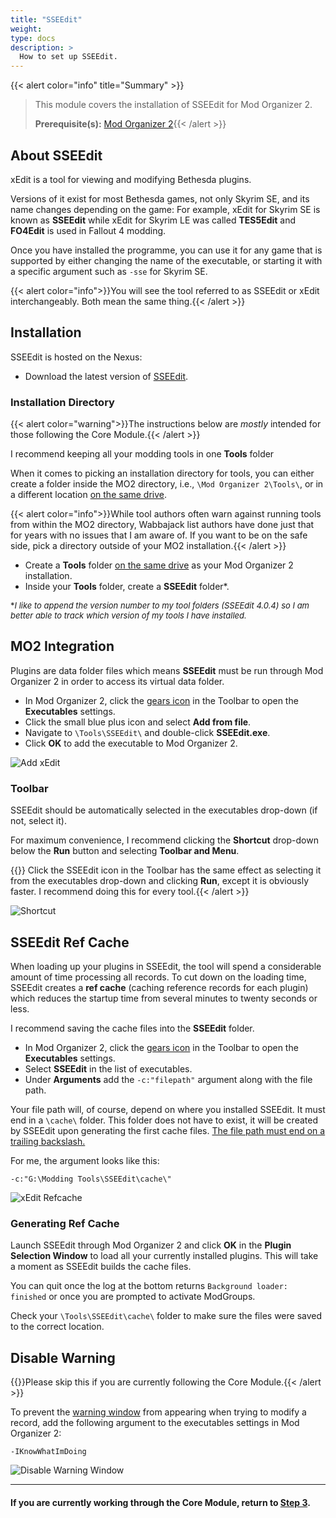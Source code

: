 ```yaml
---
title: "SSEEdit"
weight:
type: docs
description: >
  How to set up SSEEdit.
---
```


{{< alert color="info" title="Summary" >}}
> This module covers the installation of SSEEdit for Mod Organizer 2.<p>
> **Prerequisite(s):** [Mod Organizer 2](/bg/tool-setup/mo2/){{< /alert >}}

## About SSEEdit

xEdit is a tool for viewing and modifying Bethesda plugins.

Versions of it exist for most Bethesda games, not only Skyrim SE, and its name changes depending on the game: For example, xEdit for Skyrim SE is known as **SSEEdit** while xEdit for Skyrim LE was called **TES5Edit** and **FO4Edit** is used in Fallout 4 modding.

Once you have installed the programme, you can use it for any game that is supported by either changing the name of the executable, or starting it with a specific argument such as `-sse` for Skyrim SE.

{{< alert color="info">}}You will see the tool referred to as SSEEdit or xEdit interchangeably. Both mean the same thing.{{< /alert >}}

## Installation

SSEEdit is hosted on the Nexus:

- Download the latest version of [SSEEdit](https://www.nexusmods.com/skyrimspecialedition/mods/164).

### Installation Directory

{{< alert color="warning">}}The instructions below are *mostly* intended for those following the Core Module.{{< /alert >}}

I recommend keeping all your modding tools in one **Tools** folder

When it comes to picking an installation directory for tools, you can either create a folder inside the MO2 directory, i.e., `\Mod Organizer 2\Tools\`, or in a different location <u>on the same drive</u>.

{{< alert color="info">}}While tool authors often warn against running tools from within the MO2 directory, Wabbajack list authors have done just that for years with no issues that I am aware of. If you want to be on the safe side, pick a directory outside of your MO2 installation.{{< /alert >}}

- Create a **Tools** folder <u>on the same drive</u> as your Mod Organizer 2 installation.
- Inside your **Tools** folder, create a **SSEEdit** folder\*.

<font size=2>\**I like to append the version number to my tool folders (SSEEdit 4.0.4) so I am better able to track which version of my tools I have installed.*</font>

## MO2 Integration

Plugins are data folder files which means **SSEEdit** must be run through Mod Organizer 2 in order to access its virtual data folder.

- In Mod Organizer 2, click the [gears icon](/Pictures/bg/mo2-executables-settings.png) in the Toolbar to open the **Executables** settings.
- Click the small blue plus icon and select **Add from file**.
- Navigate to `\Tools\SSEEdit\` and double-click **SSEEdit.exe**.
- Click **OK** to add the executable to Mod Organizer 2.

![Add xEdit](/Pictures/bg/additional-modules/add-sseedit-to-mo2.png)

### Toolbar

SSEEdit should be automatically selected in the executables drop-down (if not, select it).

For maximum convenience, I recommend clicking the **Shortcut** drop-down below the **Run** button and selecting **Toolbar and Menu**.

{{<alert color="info">}} Click the SSEEdit icon in the Toolbar has the same effect as selecting it from the executables drop-down and clicking **Run**, except it is obviously faster. I recommend doing this for every tool.{{< /alert >}}

![Shortcut](/Pictures/bg/additional-modules/mo2-xedit-shortcut.png)

## SSEEdit Ref Cache

When loading up your plugins in SSEEdit, the tool will spend a considerable amount of time processing all records. To cut down on the loading time, SSEEdit creates a **ref cache** (caching reference records for each plugin) which reduces the startup time from several minutes to twenty seconds or less.

I recommend saving the cache files into the **SSEEdit** folder.

- In Mod Organizer 2, click the [gears icon](/Pictures/bg/mo2-executables-settings.png) in the Toolbar to open the **Executables** settings.
- Select **SSEEdit** in the list of executables.
- Under **Arguments** add the `-c:"filepath"` argument along with the file path.

Your file path will, of course, depend on where you installed SSEEdit. It must end in a `\cache\` folder. This folder does not have to exist, it will be created by SSEEdit upon generating the first cache files. <u>The file path must end on a trailing backslash.</u> 

For me, the argument looks like this:

```
-c:"G:\Modding Tools\SSEEdit\cache\"
```

![xEdit Refcache](/Pictures/bg/additional-modules/sseedit-refcache-argument.png)

### Generating Ref Cache

Launch SSEEdit through Mod Organizer 2 and click **OK** in the **Plugin Selection Window** to load all your currently installed plugins. This will take a moment as SSEEdit builds the cache files.

You can quit once the log at the bottom returns `Background loader: finished` or once you are prompted to activate ModGroups.

Check your `\Tools\SSEEdit\cache\` folder to make sure the files were saved to the correct location.

## Disable Warning

{{<alert color="info">}}Please skip this if you are currently following the Core Module.{{< /alert >}}

To prevent the [warning window](/Pictures/bg/core-module/sseedit-warning-window.png) from appearing when trying to modify a record, add the following argument to the executables settings in Mod Organizer 2:

```
-IKnowWhatImDoing
```

![Disable Warning Window](/Pictures/bg/tool-setup/sseedit/disable-warning-window.png)

---

#### If you are currently working through the Core Module, return to [Step 3](/bg/core-module/step3).